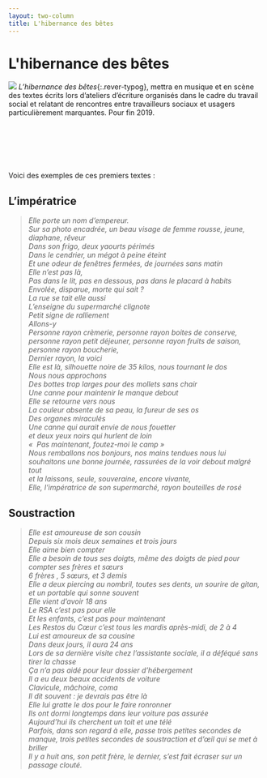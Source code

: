 ```yaml
---
layout: two-column
title: L'hibernance des bêtes
---
```


# L'hibernance des bêtes

<img src="http://res.cloudinary.com/dnxcesebo/image/upload/c_scale,h_350,r_10/v1527697622/chien_de_neige_pd86r5.jpg" class="img"/> *L’hibernance des bêtes*{:.rever-typog}, mettra en musique et en scène des textes écrits lors d’ateliers d’écriture organisés dans le cadre du travail social et relatant de rencontres entre travailleurs sociaux et usagers particulièrement marquantes. Pour fin 2019.

&nbsp;

&nbsp;

&nbsp;



Voici des exemples de ces premiers textes : 

## L’impératrice

> *Elle porte un nom d’empereur.  
Sur sa photo encadrée, un beau visage de femme rousse, jeune, diaphane, rêveur  
Dans son frigo, deux yaourts périmés  
Dans le cendrier, un mégot à peine éteint  
Et une odeur de fenêtres fermées, de journées sans matin  
Elle n’est pas là,   
Pas dans le  lit, pas en dessous, pas dans le placard à habits  
Envolée, disparue, morte qui sait ?   
La rue se tait elle aussi  
L’enseigne du supermarché clignote  
Petit signe de ralliement  
Allons-y  
Personne rayon crèmerie, personne rayon boites de conserve, personne rayon petit déjeuner, personne rayon fruits de saison, personne rayon boucherie,  
Dernier rayon, la voici  
Elle est là, silhouette noire de 35 kilos, nous tournant le dos  
Nous nous approchons  
Des bottes trop larges pour des mollets sans chair  
Une canne pour maintenir le manque debout  
Elle se retourne vers nous  
La couleur absente de sa peau, la fureur de ses os   
Des organes miraculés  
Une canne qui aurait envie de nous fouetter  
et deux yeux noirs qui hurlent de loin  
«  Pas maintenant, foutez-moi le camp »  
Nous remballons nos bonjours, nos mains tendues
nous lui souhaitons une bonne journée, rassurées de la voir debout malgré tout  
et la laissons, seule, souveraine, encore vivante,  
Elle, l’impératrice de son supermarché, rayon bouteilles de rosé*  


## Soustraction 

> *Elle est amoureuse de son cousin  
Depuis six mois deux semaines et trois jours  
Elle aime bien compter  
Elle a besoin de tous ses doigts, même des doigts de pied pour compter ses frères et sœurs  
6 frères , 5 sœurs, et 3 demis  
Elle a deux piercing au nombril, toutes ses dents, un sourire de gitan, et un portable qui sonne souvent  
Elle vient d’avoir 18 ans  
Le RSA c’est pas pour elle  
Et les enfants, c’est pas pour maintenant  
Les Restos du Cœur c’est tous les mardis après-midi, de 2 à 4  
Lui est amoureux de sa cousine  
Dans deux jours, il aura 24 ans  
Lors de sa dernière visite chez l’assistante sociale, il a déféqué sans tirer la chasse  
Ça n’a pas aidé pour leur dossier d’hébergement  
Il a eu deux beaux accidents de voiture  
Clavicule, mâchoire, coma  
Il dit souvent : je devrais pas être là  
Elle lui gratte le dos pour le faire ronronner  
Ils ont dormi longtemps dans leur voiture pas assurée  
Aujourd’hui ils cherchent un toit et une télé  
Parfois, dans son regard à elle, passe trois petites secondes de manque, trois petites secondes de soustraction et d’œil qui se met à briller  
Il y a huit ans, son petit frère, le dernier, s’est fait écraser sur un passage clouté.*  



